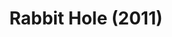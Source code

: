 ---
layout: shows
title: Rabbit Hole (2011)
poster: 
poster_credit: 
poster_alt:
poster_caption:
category: 
details:
  Theatre: Theatre Jacksonville
cast:
  Howie: Michael Lipp
crew:
external_links:
---